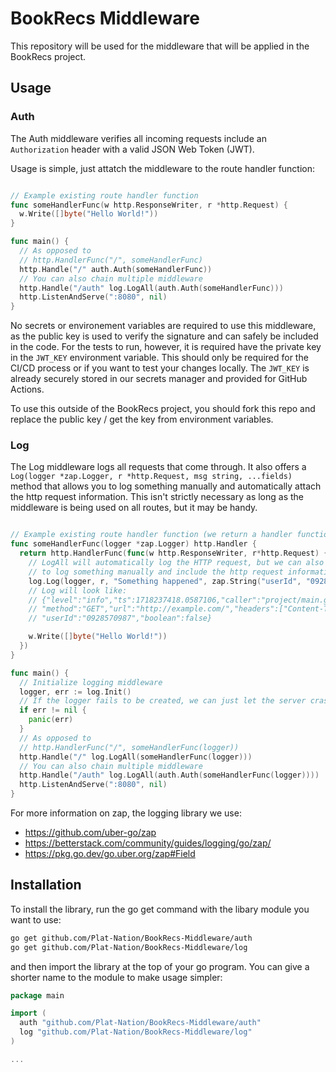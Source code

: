 # BookRecs Middleware

This repository will be used for the middleware that will be applied in the BookRecs project.

## Usage

### Auth
The Auth middleware verifies all incoming requests include an `Authorization` header with a valid JSON Web Token (JWT). 

Usage is simple, just attatch the middleware to the route handler function:
```go

// Example existing route handler function
func someHandlerFunc(w http.ResponseWriter, r *http.Request) {
  w.Write([]byte("Hello World!"))
}

func main() {
  // As opposed to
  // http.HandlerFunc("/", someHandlerFunc)
  http.Handle("/" auth.Auth(someHandlerFunc))
  // You can also chain multiple middleware
  http.Handle("/auth" log.LogAll(auth.Auth(someHandlerFunc)))
  http.ListenAndServe(":8080", nil)
}
```

No secrets or environement variables are required to use this middleware, as the public key is used to verify the signature and can safely be included in the code. For the tests to run, however, it is required have the private key in the `JWT_KEY` environment variable. This should only be required for the CI/CD process or if you want to test your changes locally. The `JWT_KEY` is already securely stored in our secrets manager and provided for GitHub Actions.

To use this outside of the BookRecs project, you should fork this repo and replace the public key / get the key from environment variables.

### Log
The Log middleware logs all requests that come through. It also offers a `Log(logger *zap.Logger, r *http.Request, msg string, ...fields)` method that allows you to log something manually and automatically attach the http request information. This isn't strictly necessary as long as the middleware is being used on all routes, but it may be handy.

```go

// Example existing route handler function (we return a handler function that way the outer func can have the logger parameter, instead of only (w, r))
func someHandlerFunc(logger *zap.Logger) http.Handler {
  return http.HandlerFunc(func(w http.ResponseWriter, r*http.Request) {
    // LogAll will automatically log the HTTP request, but we can also use Log()
    // to log something manually and include the http request information automatically
    log.Log(logger, r, "Something happened", zap.String("userId", "0928570987"), zap.Bool("boolean", false))
    // Log will look like: 
    // {"level":"info","ts":1718237418.0587106,"caller":"project/main.go:43","msg":"Something happened",
    // "method":"GET","url":"http://example.com/","headers":["Content-Type: application/json"],"body":"test body",
    // "userId":"0928570987","boolean":false}

    w.Write([]byte("Hello World!"))
  })
}

func main() {
  // Initialize logging middleware
  logger, err := log.Init()
  // If the logger fails to be created, we can just let the server crash, something is wrong.
  if err != nil {
    panic(err)
  }
  // As opposed to
  // http.HandlerFunc("/", someHandlerFunc(logger))
  http.Handle("/" log.LogAll(someHandlerFunc(logger)))
  // You can also chain multiple middleware
  http.Handle("/auth" log.LogAll(auth.Auth(someHandlerFunc(logger))))
  http.ListenAndServe(":8080", nil)
}
```

For more information on zap, the logging library we use:
- https://github.com/uber-go/zap
- https://betterstack.com/community/guides/logging/go/zap/
- https://pkg.go.dev/go.uber.org/zap#Field

## Installation

To install the library, run the go get command with the libary module you want to use:

```sh
go get github.com/Plat-Nation/BookRecs-Middleware/auth
go get github.com/Plat-Nation/BookRecs-Middleware/log
```

and then import the library at the top of your go program. You can give a shorter name to the module to make usage simpler:

```go
package main

import (
  auth "github.com/Plat-Nation/BookRecs-Middleware/auth"
  log "github.com/Plat-Nation/BookRecs-Middleware/log"
)

...
```